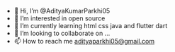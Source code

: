 - 👋 Hi, I’m @AdityaKumarParkhi05
- 👀 I’m interested in open source
- 🌱 I’m currently learning html css java and flutter dart
- 💞️ I’m looking to collaborate on ...
- 📫 How to reach me adityaparkhi05@gmail.com

<!---
AdityaKumarParkhi05/AdityaKumarParkhi05 is a ✨ special ✨ repository because its `README.md` (this file) appears on your GitHub profile.
You can click the Preview link to take a look at your changes.
--->
